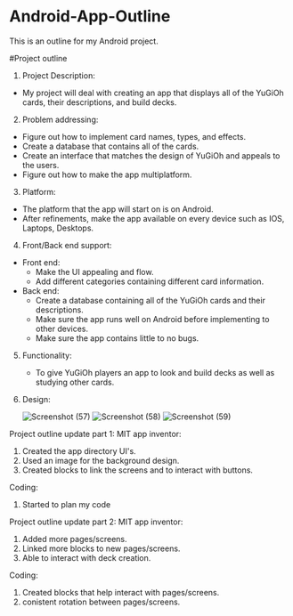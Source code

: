 # Android-App-Outline
This is an outline for my Android project.

#Project outline
1. Project Description:
- My project will deal with creating an app that displays all of the YuGiOh cards, their descriptions, and build decks.

2. Problem addressing:
- Figure out how to implement card names, types, and effects.
- Create a database that contains all of the cards.
- Create an interface that matches the design of YuGiOh and appeals to the users.
- Figure out how to make the app multiplatform.

3. Platform:
- The platform that the app will start on is on Android.
- After refinements, make the app available on every device such as IOS, Laptops, Desktops.

4. Front/Back end support:
- Front end:
  - Make the UI appealing and flow.
  - Add different categories containing different card information.
- Back end:
  - Create a database containing all of the YuGiOh cards and their descriptions.
  - Make sure the app runs well on Android before implementing to other devices.
  - Make sure the app contains little to no bugs.

5. Functionality:
   - To give YuGiOh players an app to look and build decks as well as studying other cards.
     
6. Design:




   ![Screenshot (57)](https://github.com/LuisOrtiz-Vega/Android-App-Outline/assets/149331420/1b834a52-e544-4dc2-9b3e-0ee95500d62d)
   ![Screenshot (58)](https://github.com/LuisOrtiz-Vega/Android-App-Outline/assets/149331420/92eedc66-5a3b-45cc-9bd3-b68306fd99c8)
   ![Screenshot (59)](https://github.com/LuisOrtiz-Vega/Android-App-Outline/assets/149331420/bf449d65-53b5-408c-9309-9cf2beb59cf9)




Project outline update part 1:
MIT app inventor:
1. Created the app directory UI's.
2. Used an image for the background design.
3. Created blocks to link the screens and to interact with buttons.

Coding:
1. Started to plan my code

Project outline update part 2:
MIT app inventor:
1. Added more pages/screens.
2. Linked more blocks to new pages/screens.
3. Able to interact with deck creation.

Coding:
1. Created blocks that help interact with pages/screens.
2. conistent rotation between pages/screens.
